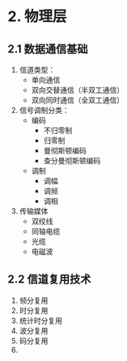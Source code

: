 # 2. 物理层
## 2.1 数据通信基础
1. 信道类型：
    - 单向通信
    - 双向交替通信（半双工通信）
    - 双向同时通信（全双工通信）
2. 信号调制分类：
    - 编码
        - 不归零制
        - 归零制
        - 曼彻斯顿编码
        - 查分曼彻斯顿编码        
    - 调制
        - 调幅
        - 调频
        - 调相
3. 传输媒体
    - 双绞线
    - 同轴电缆
    - 光缆
    - 电磁波

## 2.2 信道复用技术
1. 频分复用
2. 时分复用
3. 统计时分复用
4. 波分复用
5. 码分复用
6. 